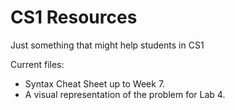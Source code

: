 # CS1 Resources
Just something that might help students in CS1

Current files:
* Syntax Cheat Sheet up to Week 7.
* A visual representation of the problem for Lab 4.
